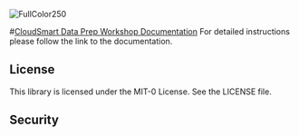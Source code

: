 ![FullColor250](https://user-images.githubusercontent.com/26460009/182591613-37eaf99b-9c58-444c-94c2-8f6fb229f26d.png)

#[CloudSmart Data Prep Workshop Documentation](/docs/index.md)
For detailed instructions please follow the link to the documentation.

## License
This library is licensed under the MIT-0 License. See the LICENSE file.

## Security

